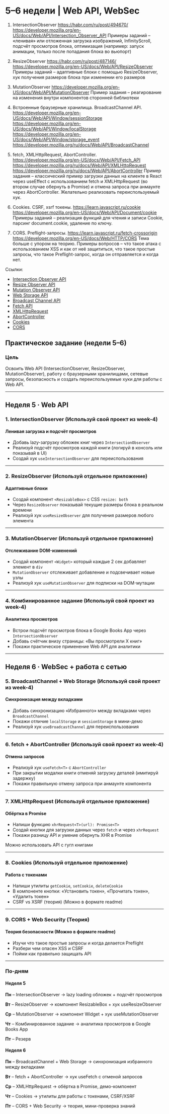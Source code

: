 # 5–6 недели | Web API, WebSec

1. IntersectionObserver
<https://habr.com/ru/post/494670/>
<https://developer.mozilla.org/en-US/docs/Web/API/Intersection_Observer_API>
Примеры заданий – «ленивая» или отложенная загрузка изображений, InfinityScroll, подсчёт просмотров блока, оптимизация (например: запуск анимации, только после попадания блока во вьюпорт)

2. ResizeObserver
<https://habr.com/ru/post/487146/>
<https://developer.mozilla.org/en-US/docs/Web/API/ResizeObserver>
Примеры заданий – адаптивные блоки с помощью ResizeObserver, хук получения размеров блока при изменении его размеров

3. MutationObserver
<https://developer.mozilla.org/en-US/docs/Web/API/MutationObserver>
Пример задания – реагирование на изменения внутри компонентов сторонней библиотеки

4. Встроенные браузерные хранилища. BroadcastChannel API.
<https://developer.mozilla.org/en-US/docs/Web/API/Window/sessionStorage>
<https://developer.mozilla.org/en-US/docs/Web/API/Window/localStorage>
<https://developer.mozilla.org/en-US/docs/Web/API/Window/storage_event>
<https://developer.mozilla.org/ru/docs/Web/API/BroadcastChannel>

5. fetch, XMLHttpRequest, AbortController.
<https://developer.mozilla.org/en-US/docs/Web/API/Fetch_API>
<https://developer.mozilla.org/ru/docs/Web/API/XMLHttpRequest>
<https://developer.mozilla.org/ru/docs/Web/API/AbortController>
Пример задания – классический пример загрузки данных на клиенте в React через useEffect с использованием fetch и XMLHttpRequest (во втором случае обернуть в Promise) и отмена запроса при анмаунте через AbortController. Желательно реализовать переиспользуемый хук.

6. Cookies. CSRF, xsrf токены.
<https://learn.javascript.ru/cookie>
<https://developer.mozilla.org/en-US/docs/Web/API/Document/cookie>
Примеры заданий – реализация функций для чтения и записи Cookie, парсинг document.cookie, удаление по ключу.

7. CORS. Preflight-запросы.
<https://learn.javascript.ru/fetch-crossorigin>
<https://developer.mozilla.org/en-US/docs/Web/HTTP/CORS>
Тема больше с упором на теорию. Примеры вопросов – что такое атака с использованием XSS и как от неё защититься, что такое простые запросы, что такое Preflight-запрос, когда он отправляется и когда нет.

Ссылки:

- [Intersection Observer API](https://developer.mozilla.org/en-US/docs/Web/API/Intersection_Observer_API)
- [Resize Observer API](https://developer.mozilla.org/en-US/docs/Web/API/ResizeObserver)
- [Mutation Observer API](https://developer.mozilla.org/en-US/docs/Web/API/MutationObserver)
- [Web Storage API](https://developer.mozilla.org/en-US/docs/Web/API/Web_Storage_API)
- [Broadcast Channel API](https://developer.mozilla.org/ru/docs/Web/API/BroadcastChannel)
- [Fetch API](https://developer.mozilla.org/en-US/docs/Web/API/Fetch_API)
- [XMLHttpRequest](https://developer.mozilla.org/ru/docs/Web/API/XMLHttpRequest)
- [AbortController](https://developer.mozilla.org/ru/docs/Web/API/AbortController)
- [Cookies](https://learn.javascript.ru/cookie)
- [CORS](https://developer.mozilla.org/en-US/docs/Web/HTTP/CORS)

## Практическое задание (недели 5–6)

### Цель

Освоить Web API (IntersectionObserver, ResizeObserver, MutationObserver), работу с браузерными хранилищами, сетевые запросы, безопасность и создать переиспользуемые хуки для работы с Web API.

---

## Неделя 5 · Web API

### 1. IntersectionObserver (Используй свой проект из week-4)

#### Ленивая загрузка и подсчёт просмотров

- Добавь lazy-загрузку обложек книг через `IntersectionObserver`
- Реализуй подсчёт просмотров каждой книги (логируй в консоль или показывай в UI)
- Создай хук `useIntersectionObserver` для переиспользования

---

### 2. ResizeObserver (Используй отдельное приложение)

#### Адаптивные блоки

- Создай компонент `<ResizableBox>` с CSS `resize: both`
- Через `ResizeObserver` показывай текущие размеры блока в реальном времени
- Реализуй хук `useResizeObserver` для получения размеров любого элемента

---

### 3. MutationObserver (Используй отдельное приложение)

#### Отслеживание DOM-изменений

- Создай компонент `<Widget>` который каждые 2 сек добавляет элемент в `div`
- `MutationObserver` отслеживает добавление и подсвечивает новые узлы
- Реализуй хук `useMutationObserver` для подписки на DOM-мутации

---

### 4. Комбинированное задание (Используй свой проект из week-4)

#### Аналитика просмотров

- Встрои подсчёт просмотров блока в Google Books App через `IntersectionObserver`
- Добавь счётчик внизу страницы: «Вы просмотрели X книг»
- Покажи практическое применение Web API для аналитики

---

## Неделя 6 · WebSec + работа с сетью

### 5. BroadcastChannel + Web Storage (Используй свой проект из week-4)

#### Синхронизация между вкладками

- Добавь синхронизацию «Избранного» между вкладками через `BroadcastChannel`
- Покажи отличие `localStorage` и `sessionStorage` в мини-демо
- Реализуй хук `useBroadcastChannel` для переиспользования

---

### 6. fetch + AbortController (Используй свой проект из week-4)

#### Отмена запросов

- Реализуй хук `useFetch<T>` с `AbortController`
- При закрытии модалки книги отменяй загрузку деталей (имитируй задержку)
- Покажи правильную отмену запроса при анмаунте компонента

---

### 7. XMLHttpRequest (Используй отдельное приложение)

#### Обёртка в Promise

- Напиши функцию `xhrRequest<T>(url): Promise<T>`
- Создай кнопки для загрузки данных через `fetch` и через `xhrRequest`
- Покажи разницу API и умение обернуть XHR в Promise

Можно использовать API c гугл книгами

---

### 8. Cookies (Используй отдельное приложение)

#### Работа с токенами

- Напиши утилиты `getCookie`, `setCookie`, `deleteCookie`
- В компоненте кнопки: «Установить токен», «Прочитать токен», «Удалить токен»
- CSRF vs XSRF (теория) (Можно в формате readme)

---

### 9. CORS + Web Security (Теория)

#### Теория безопасности (Можно в формате readme)

- Изучи что такое простые запросы и когда делается Preflight
- Разбери чем опасен XSS и CSRF
- Пойми как правильно защищать API

---

### По‑дням

#### Неделя 5

**Пн** – IntersectionObserver → lazy loading обложек + подсчёт просмотров

**Вт** – ResizeObserver → компонент ResizableBox + хук useResizeObserver

**Ср** – MutationObserver → компонент Widget + хук useMutationObserver

**Чт** – Комбинированное задание → аналитика просмотров в Google Books App

**Пт** – Резерв

#### Неделя 6

**Пн** – BroadcastChannel + Web Storage → синхронизация избранного между вкладками

**Вт** – fetch + AbortController → хук useFetch с отменой запросов

**Ср** – XMLHttpRequest → обёртка в Promise, демо-компонент

**Чт** – Cookies → утилиты для работы с токенами, CSRF/XSRF

**Пт** – CORS + Web Security → теория, мини-проверка знаний
